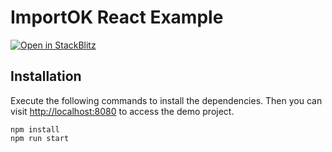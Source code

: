 # ImportOK React Example

[![Open in StackBlitz](https://developer.stackblitz.com/img/open_in_stackblitz.svg)](https://stackblitz.com/github/importok/react-example?file=src%2FApp.js)

## Installation

Execute the following commands to install the dependencies. Then you can visit [http://localhost:8080](http://localhost:8080) to access the demo project.

```
npm install
npm run start
```